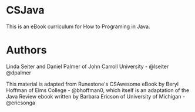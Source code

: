 # CSJava
This is an eBook curriculum for How to Programing in Java.

# Authors
Linda Seiter and Daniel Palmer of John Carroll University - @lseiter @dpalmer

This material is adapted from Runestone's CSAwesome eBook by Beryl Hoffman of Elms College - @bhoffman0, which itself is an adaptation of the Java Review ebook written by Barbara Ericson of University of Michigan - @ericsonga

